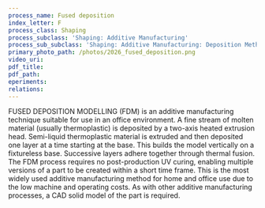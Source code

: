 ```yaml
---
process_name: Fused deposition
index_letter: F
process_class: Shaping
process_subclass: 'Shaping: Additive Manufacturing'
process_sub_subclass: 'Shaping: Additive Manufacturing: Deposition Methods'
primary_photo_path: /photos/2026_fused_deposition.png
video_uri:
pdf_title:
pdf_path:
eperiments:
relations:
---
```


FUSED DEPOSITION MODELLING (FDM) is an additive manufacturing technique suitable for use in an office environment. A fine stream of molten material (usually thermoplastic) is deposited by a two-axis heated extrusion head. Semi-liquid thermoplastic material is extruded and then deposited one layer at a time starting at the base. This builds the model vertically on a fixtureless base. Successive layers adhere together through thermal fusion. The FDM process requires no post-production UV curing, enabling multiple versions of a part to be created within a short time frame. This is the most widely used additive manufacturing method for home and office use due to the low machine and operating costs. As with other additive manufacturing processes, a CAD solid model of the part is required.